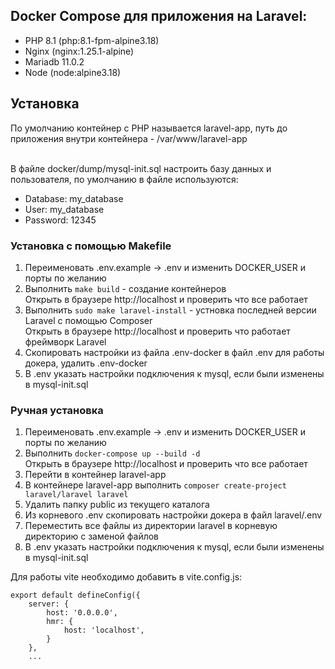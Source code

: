 <h2>Docker Compose для приложения на Laravel:</h2>
<ul>
    <li>PHP 8.1 (php:8.1-fpm-alpine3.18)</li>
    <li>Nginx (nginx:1.25.1-alpine)</li>
    <li>Mariadb 11.0.2</li>
    <li>Node (node:alpine3.18)</li>
</ul>

<h2>Установка</h2>
По умолчанию контейнер с PHP называется laravel-app, путь до приложения внутри контейнера - /var/www/laravel-app<br><br>

В файле docker/dump/mysql-init.sql настроить базу данных и пользователя, по умолчанию в файле используются:
<ul>
    <li>Database: my_database</li>
    <li>User: my_database</li>
    <li>Password: 12345</li>
</ul>

<h3>Установка с помощью Makefile</h3>

1) Переименовать .env.example -> .env и изменить DOCKER_USER и порты по желанию
2) Выполнить <code>make build</code> - создание контейнеров<br>
Открыть в браузере http://localhost и проверить что все работает
4) Выполнить <code>sudo make laravel-install</code> - устновка последней версии Laravel с помощью Composer<br>
Открыть в браузере http://localhost и проверить что работает фреймворк Laravel
5) Скопировать настройки из файла .env-docker в файл .env для работы докера, удалить .env-docker
6) В .env указать настройки подключения к mysql, если были изменены в mysql-init.sql

<h3>Ручная установка</h3>

1) Переименовать .env.example -> .env и изменить DOCKER_USER и порты по желанию
2) Выполнить <code>docker-compose up --build -d</code><br>
  Открыть в браузере http://localhost и проверить что все работает  
3) Перейти в контейнер laravel-app
4) В контейнере laravel-app выполнить <code>composer create-project laravel/laravel laravel</code>
5) Удалить папку public из текущего каталога
6) Из корневого .env скопировать настройки докера в файл laravel/.env
6) Переместить все файлы из директории laravel в корневую директорию с заменой файлов
7) В .env указать настройки подключения к mysql, если были изменены в mysql-init.sql


Для работы vite необходимо добавить в vite.config.js:

````
export default defineConfig({
    server: {
        host: '0.0.0.0',
        hmr: {
            host: 'localhost',
        }
    },
    ...
````


